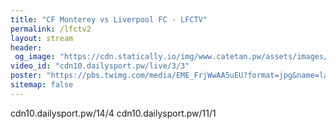 ```yaml
---
title: "CF Monterey vs Liverpool FC - LFCTV"
permalink: /lfctv2
layout: stream
header:
 og_image: "https://cdn.statically.io/img/www.catetan.pw/assets/images/lfctv.jpeg"
video_id: "cdn10.dailysport.pw/live/3/3"
poster: "https://pbs.twimg.com/media/EME_FrjWwAA5uEU?format=jpg&name=large"
sitemap: false
---
```

cdn10.dailysport.pw/14/4
cdn10.dailysport.pw/11/1

